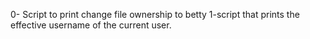 0- Script to print change file ownership to betty
1-script that prints the effective username of the current user.
